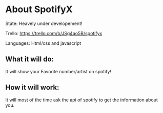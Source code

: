 # About SpotifyX
 State: Heavely under developement! 
 
 Trello: https://trello.com/b/JSg4ao5B/spotifyx
 
 Languages: Html/css and javascript

## What it will do: 
It will show your Favorite number/artist on spotify!

## How it will work:
It will most of the time ask the api of spotify to get the information about you.


